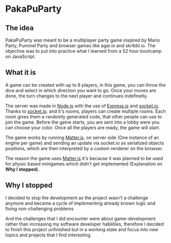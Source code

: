 # PakaPuParty
## The idea
PakaPuParty was meant to be a multiplayer party game inspired by Mario Party, Pummel Party and browser games like agar.io and skribbl.io.
The objective was to put into practice what I learned from a 52 hour bootcamp on JavaScript.

## What it is
A game can be created with up to 8 players, in this game, you can throw the dice and select in which direction you want to go. Once your moves are done, the turn changes to the next player and continues indefinetly.

The server was made in [Node.js](https://nodejs.org) with the use of [Express.js](https://expressjs.com) and [socket.io](https://socket.io/). Thanks to [socket.io](https://socket.io/). and it's rooms, players can create multiple rooms. Each room gives them a randomly generated code, that other people can use to join the game.
Before the game starts, you are sent into a lobby were you can choose your color. Once all the players are ready, the game will start.

The game works by running [Matter.js](https://brm.io/matter-js/). on server side (One instance of an engine per game) and sending an update via socket.io as serialized objects positions, which are then interpreted by a custom renderer on the browser.

The reason the game uses [Matter.js](https://brm.io/matter-js/) it's because it was planned to be used for physic based minigames which didn't get implemented (Explanation on **Why I stopped**).

## Why I stopped

I decided to stop the development as the project wasn't a challenge anymore and became a cycle of implementing already known logic and fixing non-challenging problems

And the challenges that I did encounter were about game-development rather than increasing my software developer habilities, therefore I decided to finish this project unfinished but in a working state and focus into new topics and projects that I find interesting.